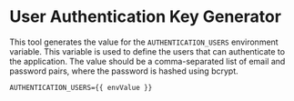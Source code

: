 <script setup>
import CredentialInputs from '../components/credential-inputs.vue'
import { ref, computed } from 'vue'
import bcrypt from 'bcryptjs'

const credentials = ref([
    { email: '', password: '' },
])

const envValue = computed(() => {
    return credentials.value
    .filter(({ email, password }) => email && password)
    .map(({ email, password }) => [
        email,
        bcrypt.hashSync(password, 10)
    ].join(':')).join(',')
})

</script>

# User Authentication Key Generator

This tool generates the value for the `AUTHENTICATION_USERS` environment variable. This variable is used to define the users that can authenticate to the application. The value should be a comma-separated list of email and password pairs, where the password is hashed using bcrypt.

<CredentialInputs v-model="credentials" />

```txt-vue
AUTHENTICATION_USERS={{ envValue }}
```
